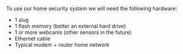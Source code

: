 To use our home security system we will need the following hardware:

  * 1 slug
  * 1 flash memory (better an external hard drive)
  * 1 or more webcams (other sensors in the future)
  * Ethernet cable
  * Typical modem + router home network